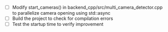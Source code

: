 - [ ] Modify start_cameras() in backend_cpp/src/multi_camera_detector.cpp to parallelize camera opening using std::async
- [ ] Build the project to check for compilation errors
- [ ] Test the startup time to verify improvement
